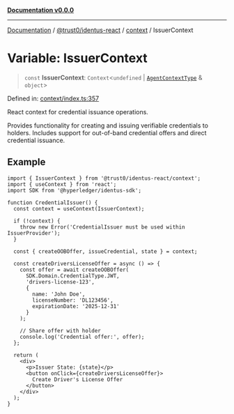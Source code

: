 [**Documentation v0.0.0**](../../../../README.md)

***

[Documentation](../../../../README.md) / [@trust0/identus-react](../../README.md) / [context](../README.md) / IssuerContext

# Variable: IssuerContext

> `const` **IssuerContext**: `Context`\<`undefined` \| [`AgentContextType`](../type-aliases/AgentContextType.md) & `object`\>

Defined in: [context/index.ts:357](https://github.com/trust0-project/identus/blob/0e8c6d00246cbdbd7d213e9d5c311624e464003f/packages/identus-react/src/context/index.ts#L357)

React context for credential issuance operations.

Provides functionality for creating and issuing verifiable credentials to holders.
Includes support for out-of-band credential offers and direct credential issuance.

## Example

```tsx
import { IssuerContext } from '@trust0/identus-react/context';
import { useContext } from 'react';
import SDK from '@hyperledger/identus-sdk';

function CredentialIssuer() {
  const context = useContext(IssuerContext);
  
  if (!context) {
    throw new Error('CredentialIssuer must be used within IssuerProvider');
  }
  
  const { createOOBOffer, issueCredential, state } = context;
  
  const createDriversLicenseOffer = async () => {
    const offer = await createOOBOffer(
      SDK.Domain.CredentialType.JWT,
      'drivers-license-123',
      {
        name: 'John Doe',
        licenseNumber: 'DL123456',
        expirationDate: '2025-12-31'
      }
    );
    
    // Share offer with holder
    console.log('Credential offer:', offer);
  };
  
  return (
    <div>
      <p>Issuer State: {state}</p>
      <button onClick={createDriversLicenseOffer}>
        Create Driver's License Offer
      </button>
    </div>
  );
}
```

